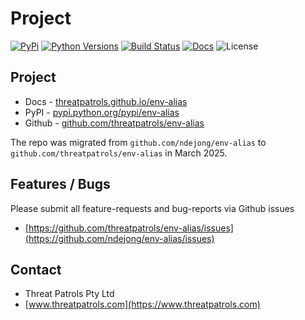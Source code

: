 # Project

[![PyPi](https://img.shields.io/pypi/v/env-alias.svg)](https://pypi.python.org/pypi/env-alias/)
[![Python Versions](https://img.shields.io/pypi/pyversions/env-alias.svg)](https://github.com/threatpatrols/env-alias/)
[![Build Status](https://github.com/threatpatrols/env-alias/actions/workflows/build-tests.yml/badge.svg)](https://github.com/threatpatrols/env-alias/actions/workflows/build-tests.yml)
[![Docs](https://img.shields.io/readthedocs/env-alias)](https://threatpatrols.github.io/env-alias)
![License](https://img.shields.io/github/license/threatpatrols/env-alias.svg)


## Project
* Docs - [threatpatrols.github.io/env-alias](https://threatpatrols.github.io/env-alias)
* PyPI - [pypi.python.org/pypi/env-alias](https://pypi.python.org/pypi/env-alias/)
* Github - [github.com/threatpatrols/env-alias](https://github.com/threatpatrols/env-alias)

The repo was migrated from `github.com/ndejong/env-alias` to `github.com/threatpatrols/env-alias` in March 2025.


## Features / Bugs 
Please submit all feature-requests and bug-reports via Github issues

* [https://github.com/threatpatrols/env-alias/issues](https://github.com/ndejong/env-alias/issues)


## Contact
* Threat Patrols Pty Ltd
* [www.threatpatrols.com](https://www.threatpatrols.com)
